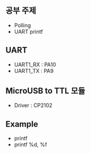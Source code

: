 ## 공부 주제
- Polling
- UART printf

## UART
- UART1_RX : PA10
- UART1_TX : PA9

## MicroUSB to TTL 모듈
- Driver : CP2102

## Example
- printf
- printf %d, %f
